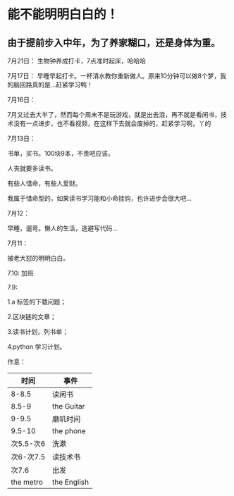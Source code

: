 # 能不能明明白白的！

## 由于提前步入中年，为了养家糊口，还是身体为重。

7月21日： 生物钟养成打卡，7点准时起床，哈哈哈

7月17日：
早睡早起打卡。一杯清水教你重新做人。原来10分钟可以做8个梦，我的脑回路真的是...赶紧学习鸭！

7月16日：

7月又过去大半了，然而每个周末不是玩游戏，就是出去浪，再不就是看闲书，技术没有一点进步，也不看视频，在这样下去就会废掉的，赶紧学习啊，丫的

7月13日：

书单，买书。100块9本，不贵吧应该。

人丧就要多读书。

有些人惜命，有些人爱财。

我属于惜命型的，如果读书学习能和小命挂钩，也许进步会很大吧...

7月12：

早睡，遛弯。懒人的生活，逃避写代码...

7月11：

被老大怼的明明白白。

7.10:
  加班
  
7.9:

  1.a 标签的下载问题；
  
  2.区块链的文章；
  
  3.读书计划，列书单；
  
  4.python 学习计划。
  
  作息：
  
  |时间|事件|
  |----|----|
  |8-8.5|读闲书|
  |8.5-9|the Guitar|
  |9-9.5|磨叽时间|
  |9.5-10|the phone|
  |次5.5-次6|洗漱|
  |次6-次7.5|读技术书|
  |次7.6|出发|
  |the metro|the English|
